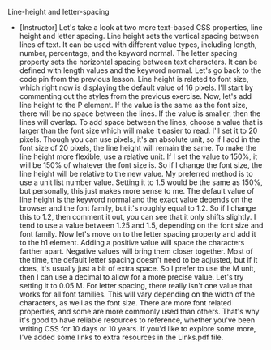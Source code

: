 Line-height and letter-spacing
- [Instructor] Let's take a look at two more text-based CSS properties, line height and letter spacing. Line height sets the vertical spacing between lines of text. It can be used with different value types, including length, number, percentage, and the keyword normal. The letter spacing property sets the horizontal spacing between text characters. It can be defined with length values and the keyword normal. Let's go back to the code pin from the previous lesson. Line height is related to font size, which right now is displaying the default value of 16 pixels. I'll start by commenting out the styles from the previous exercise. Now, let's add line height to the P element. If the value is the same as the font size, there will be no space between the lines. If the value is smaller, then the lines will overlap. To add space between the lines, choose a value that is larger than the font size which will make it easier to read. I'll set it to 20 pixels. Though you can use pixels, it's an absolute unit, so if I add in the font size of 20 pixels, the line height will remain the same. To make the line height more flexible, use a relative unit. If I set the value to 150%, it will be 150% of whatever the font size is. So if I change the font size, the line height will be relative to the new value. My preferred method is to use a unit list number value. Setting it to 1.5 would be the same as 150%, but personally, this just makes more sense to me. The default value of line height is the keyword normal and the exact value depends on the browser and the font family, but it's roughly equal to 1.2. So if I change this to 1.2, then comment it out, you can see that it only shifts slightly. I tend to use a value between 1.25 and 1.5, depending on the font size and font family. Now let's move on to the letter spacing property and add it to the h1 element. Adding a positive value will space the characters farther apart. Negative values will bring them closer together. Most of the time, the default letter spacing doesn't need to be adjusted, but if it does, it's usually just a bit of extra space. So I prefer to use the M unit, then I can use a decimal to allow for a more precise value. Let's try setting it to 0.05 M. For letter spacing, there really isn't one value that works for all font families. This will vary depending on the width of the characters, as well as the font size. There are more font related properties, and some are more commonly used than others. That's why it's good to have reliable resources to reference, whether you've been writing CSS for 10 days or 10 years. If you'd like to explore some more, I've added some links to extra resources in the Links.pdf file.
